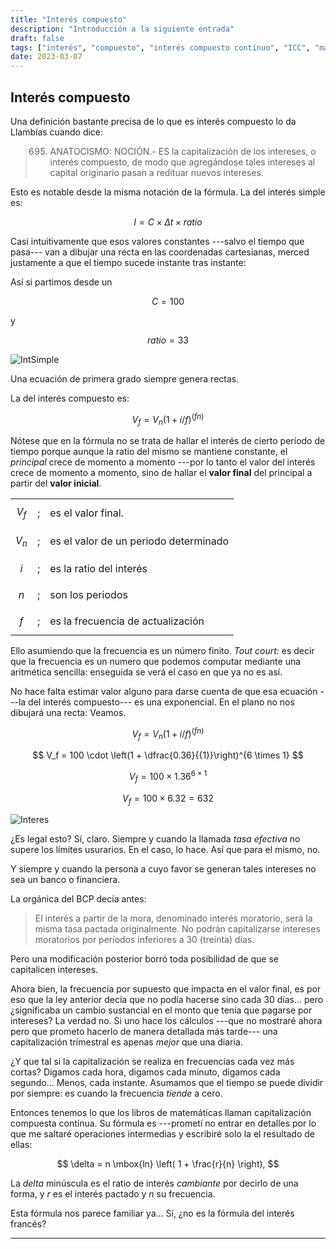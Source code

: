 ```yaml
---
title: "Interés compuesto"
description: "Introducción a la siguiente entrada"
draft: false
tags: ["interés", "compuesto", "interés compuesto contínuo", "ICC", "matemáticas"]
date: 2023-03-07
---
```


## Interés compuesto

Una definición bastante precisa de lo que es interés compuesto lo da Llambías cuando dice:

> 695. ANATOCISMO: NOCIÓN.- ES la capitalización de los intereses, o interés compuesto, de modo que agregándose tales intereses al capital originario pasan a redituar nuevos intereses.

Esto es notable desde la misma notación de la fórmula. La del interés simple es:

$$
I = C \times \Delta t \times ratio
$$

Casi intuitivamente que esos valores constantes ---salvo el tiempo que pasa--- van a dibujar una recta en las coordenadas cartesianas, merced justamente a que el tiempo sucede instante tras instante:

Así si partimos desde un 

$$
C = 100
$$

y

$$
ratio = 33%
$$

![IntSimple](/posts/img/iss.png)

Una ecuación de primera grado siempre genera rectas.

La del interés compuesto es:

$$
V_f  = V_n (1 + i/f)^{(f n)}
$$

Nótese que en la fórmula no se trata de hallar el interés de cierto período de tiempo porque aunque la ratio del mismo  se mantiene constante, el _principal_ crece de momento a momento ---por lo tanto el valor del interés crece de momento a momento, sino de hallar el **valor final** del principal a partir del **valor inicial**.

|         |             |                                   |
| ------  | ----------- |---------------------------------- |
| $$V_f$$ | ;           |	es el valor final.                |
| $$V_n$$	| ;           | es el valor de un periodo determinado |
| $$i$$	  | ;           | es la ratio del interés           |
| $$n$$	  | ;           | son los periodos                  |
| $$f$$	  | ;           | es la frecuencia de actualización |

Ello asumiendo que la frecuencia es un número finito. _Tout court:_ es decir que la frecuencia es un numero que podemos computar mediante una aritmética sencilla: enseguida se verá el caso en que ya no es así.

No hace falta estimar valor alguno para darse cuenta de que esa ecuación ---la del interés compuesto--- es una exponencial. En el plano no nos dibujará una recta: Veamos.

$$
V_f  = V_n (1 + i/f)^{(f n)}
$$

$$
V_f = 100 \cdot \left(1 + \dfrac{0.36}{{1}}\right)^{6 \times 1}
$$

$$
V_f = 100 \times 1.36 ^ {6 \times 1}
$$

$$
V_f = 100 \times 6.32 = 632
$$

![Interes](/posts/img/compuesto.png)

¿Es legal esto? Sí, claro. Siempre y cuando la llamada *tasa efectiva* no supere los límites usurarios. En el caso, lo hace. Así que para el mismo, no.

Y siempre y cuando la persona a cuyo favor se generan tales intereses no sea un banco o financiera. 

La orgánica del BCP decía antes:

> El interés a partir de la mora, denominado interés moratorio, será la misma tasa pactada originalmente. No podrán capitalizarse intereses moratorios por períodos inferiores a 30 (treinta) días.

Pero una modificación posterior borró toda posibilidad de que se capitalicen intereses.

Ahora bien, la frecuencia por supuesto que impacta en el valor final, es por eso que la ley anterior decía que no podía hacerse sino cada 30 días... pero ¿significaba un cambio sustancial en el monto que tenía que pagarse por intereses? La verdad no. Si uno hace los cálculos ---que no mostraré ahora pero que prometo hacerlo de manera detallada más tarde--- una capitalización trimestral es apenas _mejor_ que una diaria.

¿Y que tal si la capitalización se realiza en frecuencias cada vez más cortas? Digamos cada hora, digamos cada minuto, digamos cada segundo... Menos, cada instante. Asumamos que el tiempo se puede dividir por siempre: es cuando la frecuencia _tiende_ a cero.

Entonces tenemos lo que los libros de matemáticas llaman capitalización compuesta contínua. Su fórmula es  ---prometí no entrar en detalles por lo que me saltaré operaciones intermedias y escribiré solo la el resultado de ellas:

$$
\delta = n \mbox{ln} \left( 1 + \frac{r}{n} \right),
$$

La _delta_ minúscula es el ratio de interés _cambiante_ por decirlo de una forma, y _r_ es el interés pactado y _n_ su frecuencia. 

Esta fórmula nos parece familiar ya... Sí, ¿no es la fórmula del interés francés?


---
